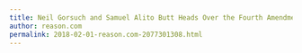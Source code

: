 ```yaml
---
title: Neil Gorsuch and Samuel Alito Butt Heads Over the Fourth Amendment, Again
author: reason.com
permalink: 2018-02-01-reason.com-2077301308.html
---
```


